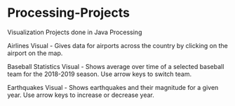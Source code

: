 # Processing-Projects
Visualization Projects done in Java Processing

Airlines Visual - Gives data for airports across the country by clicking on the airport on the map.

Baseball Statistics Visual - Shows average over time of a selected baseball team for the 2018-2019 season. Use arrow keys to switch team.

Earthquakes Visual - Shows earthquakes and their magnitude for a given year. Use arrow keys to increase or decrease year.
